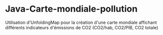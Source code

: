 # Java-Carte-mondiale-pollution
Utilisation d'UnfoldingMap pour la création d'une carte mondiale affichant différents indicateurs d'émissions de CO2 (CO2/hab, CO2/PIB, CO2 totale)
